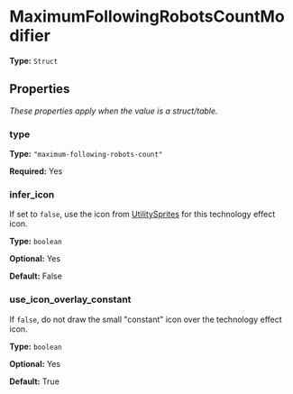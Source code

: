 # MaximumFollowingRobotsCountModifier

**Type:** `Struct`

## Properties

*These properties apply when the value is a struct/table.*

### type

**Type:** `"maximum-following-robots-count"`

**Required:** Yes

### infer_icon

If set to `false`, use the icon from [UtilitySprites](prototype:UtilitySprites) for this technology effect icon.

**Type:** `boolean`

**Optional:** Yes

**Default:** False

### use_icon_overlay_constant

If `false`, do not draw the small "constant" icon over the technology effect icon.

**Type:** `boolean`

**Optional:** Yes

**Default:** True

